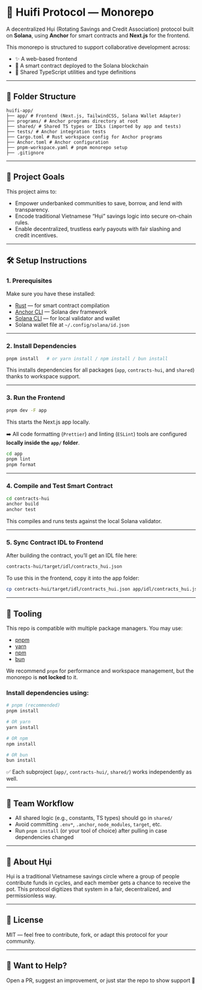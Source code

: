 # 💸 Huifi Protocol — Monorepo

A decentralized Hụi (Rotating Savings and Credit Association) protocol built on **Solana**, using **Anchor** for smart contracts and **Next.js** for the frontend.

This monorepo is structured to support collaborative development across:

- ✨ A web-based frontend
- 🔐 A smart contract deployed to the Solana blockchain
- 🧩 Shared TypeScript utilities and type definitions

---

## 📁 Folder Structure

```
huifi-app/ 
├── app/ # Frontend (Next.js, TailwindCSS, Solana Wallet Adapter) 
├── programs/ # Anchor programs directory at root 
├── shared/ # Shared TS types or IDLs (imported by app and tests) 
├── tests/ # Anchor integration tests 
├── Cargo.toml # Rust workspace config for Anchor programs 
├── Anchor.toml # Anchor configuration 
├── pnpm-workspace.yaml # pnpm monorepo setup 
├── .gitignore
```
---

## 🚀 Project Goals

This project aims to:

- Empower underbanked communities to save, borrow, and lend with transparency.
- Encode traditional Vietnamese “Hụi” savings logic into secure on-chain rules.
- Enable decentralized, trustless early payouts with fair slashing and credit incentives.

---

## 🛠️ Setup Instructions

### 1. Prerequisites

Make sure you have these installed:

- [Rust](https://www.rust-lang.org/tools/install) — for smart contract compilation
- [Anchor CLI](https://book.anchor-lang.com/getting_started/installation.html) — Solana dev framework
- [Solana CLI](https://docs.solana.com/cli) — for local validator and wallet
- Solana wallet file at `~/.config/solana/id.json`

---

### 2. Install Dependencies

```bash
pnpm install   # or yarn install / npm install / bun install
```

This installs dependencies for all packages (`app`, `contracts-hui`, and `shared`) thanks to workspace support.

---

### 3. Run the Frontend

```bash
pnpm dev -F app
```

This starts the Next.js app locally.

➡️ All code formatting (`Prettier`) and linting (`ESLint`) tools are configured **locally inside the `app/` folder**.

```bash
cd app
pnpm lint
pnpm format
```

---

### 4. Compile and Test Smart Contract

```bash
cd contracts-hui
anchor build
anchor test
```

This compiles and runs tests against the local Solana validator.

---

### 5. Sync Contract IDL to Frontend

After building the contract, you’ll get an IDL file here:

```bash
contracts-hui/target/idl/contracts_hui.json
```

To use this in the frontend, copy it into the app folder:

```bash
cp contracts-hui/target/idl/contracts_hui.json app/idl/contracts_hui.json
```

---

## 🧰 Tooling

This repo is compatible with multiple package managers. You may use:

- [pnpm](https://pnpm.io/)
- [yarn](https://classic.yarnpkg.com/lang/en/)
- [npm](https://www.npmjs.com/)
- [bun](https://bun.sh/)

We recommend `pnpm` for performance and workspace management, but the monorepo is **not locked** to it.

### Install dependencies using:

```bash
# pnpm (recommended)
pnpm install

# OR yarn
yarn install

# OR npm
npm install

# OR bun
bun install
```

✅ Each subproject (`app/`, `contracts-hui/`, `shared/`) works independently as well.

---

## 👥 Team Workflow

- All shared logic (e.g., constants, TS types) should go in `shared/`
- Avoid committing `.env*`, `.anchor`, `node_modules`, `target`, etc.
- Run `pnpm install` (or your tool of choice) after pulling in case dependencies changed

---

## 🧠 About Hụi

Hụi is a traditional Vietnamese savings circle where a group of people contribute funds in cycles, and each member gets a chance to receive the pot. This protocol digitizes that system in a fair, decentralized, and permissionless way.

---

## 📄 License

MIT — feel free to contribute, fork, or adapt this protocol for your community.

---

## 👋 Want to Help?

Open a PR, suggest an improvement, or just star the repo to show support 💜
